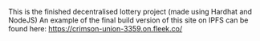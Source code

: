 This is the finished decentralised lottery project (made using Hardhat and NodeJS)
An example of the final build version of this site on IPFS can be found here:
https://crimson-union-3359.on.fleek.co/
